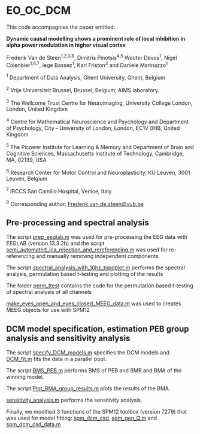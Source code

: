 # EO_OC_DCM
This code accompagnies the paper entitled:

**Dynamic causal modelling shows a prominent role of local inhibition in alpha power modulation in higher visual cortex**

Frederik Van de Steen<sup>1,2,3,8</sup>, Dimitris Pinotsis<sup>4,5</sup> Wouter Devos<sup>1</sup>, Nigel Colenbier<sup>1,6,7</sup>, Iege Bassez<sup>1</sup>, Karl Friston<sup>3</sup> and Daniele Marinazzo<sup>1</sup>

<sup>1</sup> Department of Data Analysis, Ghent University, Ghent, Belgium

<sup>2</sup> Vrije Universiteit Brussel, Brussel, Belgium, AIMS laboratory. 

<sup>3</sup> The Wellcome Trust Centre for Neuroimaging, University College London, London, United Kingdom

<sup>4</sup> Centre for Mathematical Neuroscience and Psychology and Department of Psychology, City - University of London, London, EC1V 0HB, United Kingdom

<sup>5</sup> The Picower Institute for Learning & Memory and Department of Brain and Cognitive Sciences, Massachusetts Institute of Technology, Cambridge, MA, 02139, USA

<sup>6</sup> Research Center for Motor Control and Neuroplasticity, KU Leuven, 3001 Leuven, Belgium

<sup>7</sup> IRCCS San Camillo Hospital, Venice, Italy

<sup>8</sup> Corresponding author: Frederik.van.de.steen@vub.be

 


## Pre-processing and spectral analysis
The script [prep_eeglab.m](https://github.com/Frederikvdsteen/EO_OC_DCM/tree/main/prep_eeglab.m) was used for pre-processing the EEG data with EEGLAB (version 13.3.2b)
and the script [semi_automated_ica_rejection_and_rereferencing.m](https://github.com/Frederikvdsteen/EO_OC_DCM/tree/main/semi_automated_ica_rejection_and_rereferencing.m) was used for re-referencing and manually removing independent components.

The script [spectral_analysis_with_10hz_topoplot.m](https://github.com/Frederikvdsteen/EO_OC_DCM/blob/main/spectral_analysis_with_10hz_topoplot.m) performs the spectral analysis, permutation based t-testing and plotting of the results

The folder [perm_ttest](https://github.com/Frederikvdsteen/EO_OC_DCM/tree/main/perm_ttest) contains the code for the 
permutation based t-testing of spectral analysis of all channels

[make_eyes_open_and_eyes_closed_MEEG_data.m](https://github.com/Frederikvdsteen/EO_OC_DCM/blob/main/make_eyes_open_and_eyes_closed_MEEG_data.m)  was used to creates MEEG objects for use with SPM12

## DCM model specification, estimation PEB group analysis and sensitivity analysis

The script [specify_DCM_models.m](https://github.com/Frederikvdsteen/EO_OC_DCM/blob/main/specify_DCM_models.m) specifies the DCM models and [DCM_fit.m](https://github.com/Frederikvdsteen/EO_OC_DCM/blob/main/DCM_fit.m) fits the data in a parallel pool. 

The script [BMS_PEB.m](https://github.com/Frederikvdsteen/EO_OC_DCM/blob/main/BMS_PEB.m) performs BMS of PEB and BMR and BMA of the winning model.

The script [Plot_BMA_group_results.m](https://github.com/Frederikvdsteen/EO_OC_DCM/blob/main/Plot_BMA_group_results.m) plots the results of the BMA.

[sensitivity_analysis.m](https://github.com/Frederikvdsteen/EO_OC_DCM/blob/main/sensitivity_analysis.m) performs the sensitivity analysis.

Finally, we modified 3 functions of the SPM12 toolbox (version 7279) that was used for model fitting: [spm_dcm_csd](https://github.com/Frederikvdsteen/EO_OC_DCM/blob/main/spm_dcm_csd.m), [spm_gen_Q.m](https://github.com/Frederikvdsteen/EO_OC_DCM/blob/main/spm_gen_Q.m) and [spm_dcm_csd_data.m](https://github.com/Frederikvdsteen/EO_OC_DCM/blob/main/spm_dcm_csd_data.m)


